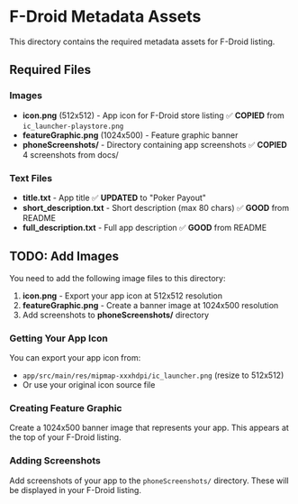 # F-Droid Metadata Assets

This directory contains the required metadata assets for F-Droid listing.

## Required Files

### Images
- **icon.png** (512x512) - App icon for F-Droid store listing ✅ **COPIED** from `ic_launcher-playstore.png`
- **featureGraphic.png** (1024x500) - Feature graphic banner
- **phoneScreenshots/** - Directory containing app screenshots ✅ **COPIED** 4 screenshots from docs/

### Text Files
- **title.txt** - App title ✅ **UPDATED** to "Poker Payout"
- **short_description.txt** - Short description (max 80 chars) ✅ **GOOD** from README
- **full_description.txt** - Full app description ✅ **GOOD** from README

## TODO: Add Images

You need to add the following image files to this directory:

1. **icon.png** - Export your app icon at 512x512 resolution
2. **featureGraphic.png** - Create a banner image at 1024x500 resolution
3. Add screenshots to **phoneScreenshots/** directory

### Getting Your App Icon
You can export your app icon from:
- `app/src/main/res/mipmap-xxxhdpi/ic_launcher.png` (resize to 512x512)
- Or use your original icon source file

### Creating Feature Graphic
Create a 1024x500 banner image that represents your app. This appears at the top of your F-Droid listing.

### Adding Screenshots
Add screenshots of your app to the `phoneScreenshots/` directory. These will be displayed in your F-Droid listing.
